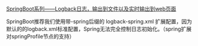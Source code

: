 [SpringBoot系列——Logback日志，输出到文件以及实时输出到web页面](https://www.cnblogs.com/huanzi-qch/p/11041300.html)  

SpringBoot推荐我们使用带-spring后缀的 logback-spring.xml 扩展配置，因为默认的的logback.xml标准配置，Spring无法完全控制日志初始化。（spring扩展对springProfile节点的支持）  


